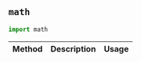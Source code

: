 
## ```math```

```python
import math
```

| Method                      | Description                                     | Usage                           |
| :-------------------------- | :---------------------------------------------- | :------------------------------ |

